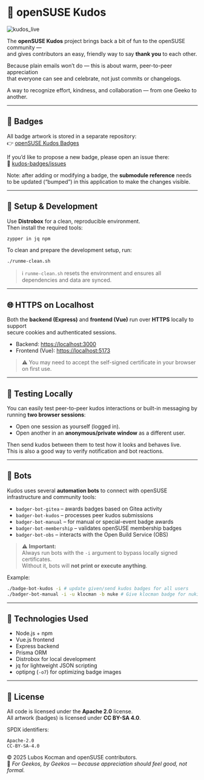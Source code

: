 # 💚 openSUSE Kudos

![kudos_live](https://github.com/user-attachments/assets/378465ad-efab-47e5-8f55-00142177f3d5)

The **openSUSE Kudos** project brings back a bit of fun to the openSUSE community —  
and gives contributors an easy, friendly way to say **thank you** to each other.  

Because plain emails won’t do — this is about warm, peer-to-peer appreciation  
that everyone can see and celebrate, not just commits or changelogs.  

A way to recognize effort, kindness, and collaboration — from one Geeko to another.

---

## 🏅 Badges

All badge artwork is stored in a separate repository:  
👉 [openSUSE Kudos Badges](https://github.com/openSUSE/kudos-badges)

If you’d like to propose a new badge, please open an issue there:  
🔗 [kudos-badges/issues](https://github.com/openSUSE/kudos-badges/issues)

Note: after adding or modifying a badge, the **submodule reference** needs to be updated (“bumped”) in this application to make the changes visible.

---

## 🧰 Setup & Development

Use **Distrobox** for a clean, reproducible environment.  
Then install the required tools:

```bash
zypper in jq npm
```

To clean and prepare the development setup, run:

```bash
./runme-clean.sh
```

> ℹ️ `runme-clean.sh` resets the environment and ensures all dependencies and data are synced.

---

## 🌐 HTTPS on Localhost

Both the **backend (Express)** and **frontend (Vue)** run over **HTTPS** locally to support  
secure cookies and authenticated sessions.

- Backend: <https://localhost:3000>  
- Frontend (Vue): <https://localhost:5173>  

> ⚠️ You may need to accept the self-signed certificate in your browser on first use.

---

## 🧪 Testing Locally

You can easily test peer-to-peer kudos interactions or built-in messaging by running **two browser sessions**:

- Open one session as yourself (logged in).  
- Open another in an **anonymous/private window** as a different user.  

Then send kudos between them to test how it looks and behaves live.  
This is also a good way to verify notification and bot reactions.

---

## 🤖 Bots

Kudos uses several **automation bots** to connect with openSUSE infrastructure and community tools:

- `badger-bot-gitea` – awards badges based on Gitea activity  
- `badger-bot-kudos` – processes peer kudos submissions  
- `badger-bot-manual` – for manual or special-event badge awards  
- `badger-bot-membership` – validates openSUSE membership badges  
- `badger-bot-obs` – interacts with the Open Build Service (OBS)

> ⚠️ **Important:**  
> Always run bots with the `-i` argument to bypass locally signed certificates.  
> Without it, bots will **not print or execute anything**.

Example:
```bash
./badge-bot-kudos -i # update given/send kudos badges for all users
./badger-bot-manual -i -u klocman -b nuke # Give klocman badge for nuking production
```

---

## 🧩 Technologies Used

- Node.js + npm  
- Vue.js frontend  
- Express backend  
- Prisma ORM  
- Distrobox for local development  
- jq for lightweight JSON scripting  
- optipng (`-o7`) for optimizing badge images  

---

## 🪪 License

All code is licensed under the **Apache 2.0** license.  
All artwork (badges) is licensed under **CC BY-SA 4.0**.  

SPDX identifiers:
```
Apache-2.0
CC-BY-SA-4.0
```

© 2025 Lubos Kocman and openSUSE contributors.  
💚 *For Geekos, by Geekos — because appreciation should feel good, not formal.*
